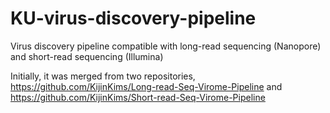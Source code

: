 # KU-virus-discovery-pipeline
Virus discovery pipeline compatible with long-read sequencing (Nanopore) and short-read sequencing (Illumina)

Initially, it was merged from two repositories, https://github.com/KijinKims/Long-read-Seq-Virome-Pipeline and https://github.com/KijinKims/Short-read-Seq-Virome-Pipeline
